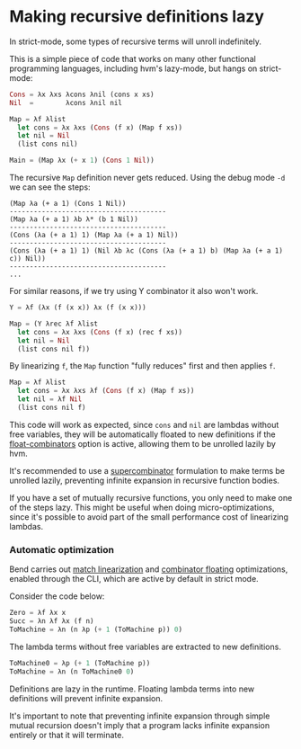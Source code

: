 # Making recursive definitions lazy

In strict-mode, some types of recursive terms will unroll indefinitely.

This is a simple piece of code that works on many other functional programming languages, including hvm's lazy-mode, but hangs on strict-mode:

```rust
Cons = λx λxs λcons λnil (cons x xs)
Nil  =        λcons λnil nil

Map = λf λlist
  let cons = λx λxs (Cons (f x) (Map f xs))
  let nil = Nil
  (list cons nil)

Main = (Map λx (+ x 1) (Cons 1 Nil))
```

The recursive `Map` definition never gets reduced.
Using the debug mode `-d` we can see the steps:

```
(Map λa (+ a 1) (Cons 1 Nil))
---------------------------------------
(Map λa (+ a 1) λb λ* (b 1 Nil))
---------------------------------------
(Cons (λa (+ a 1) 1) (Map λa (+ a 1) Nil))
---------------------------------------
(Cons (λa (+ a 1) 1) (Nil λb λc (Cons (λa (+ a 1) b) (Map λa (+ a 1) c)) Nil))
---------------------------------------
...
```

For similar reasons, if we try using Y combinator it also won't work.

```rust
Y = λf (λx (f (x x)) λx (f (x x)))

Map = (Y λrec λf λlist
  let cons = λx λxs (Cons (f x) (rec f xs))
  let nil = Nil
  (list cons nil f))
```

By linearizing `f`, the `Map` function "fully reduces" first and then applies `f`.

```rust
Map = λf λlist
  let cons = λx λxs λf (Cons (f x) (Map f xs))
  let nil = λf Nil
  (list cons nil f)
```

This code will work as expected, since `cons` and `nil` are lambdas without free variables, they will be automatically floated to new definitions if the [float-combinators](compiler-options.md#float-combinators) option is active, allowing them to be unrolled lazily by hvm.

It's recommended to use a [supercombinator](https://en.wikipedia.org/wiki/Supercombinator) formulation to make terms be unrolled lazily, preventing infinite expansion in recursive function bodies.

If you have a set of mutually recursive functions, you only need to make one of the steps lazy. This might be useful when doing micro-optimizations, since it's possible to avoid part of the small performance cost of linearizing lambdas.

### Automatic optimization

Bend carries out [match linearization](compiler-options.md#linearize-matches) and [combinator floating](compiler-options.md#float-combinators) optimizations, enabled through the CLI, which are active by default in strict mode.

Consider the code below:

```rs
Zero = λf λx x
Succ = λn λf λx (f n)
ToMachine = λn (n λp (+ 1 (ToMachine p)) 0)
```

The lambda terms without free variables are extracted to new definitions.

```rs
ToMachine0 = λp (+ 1 (ToMachine p))
ToMachine = λn (n ToMachine0 0)
```

Definitions are lazy in the runtime. Floating lambda terms into new definitions will prevent infinite expansion.

It's important to note that preventing infinite expansion through simple mutual recursion doesn't imply that a program lacks infinite expansion entirely or that it will terminate.
